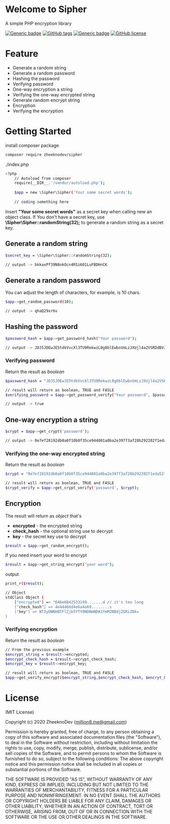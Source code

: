 # Welcome to Sipher
A simple PHP encryption library

[![Generic badge](https://img.shields.io/badge/php-7.x-green.svg)]() [![GitHub tags](https://img.shields.io/github/v/tag/ZheeknoDev/Sipher)](https://GitHub.com/ZheeknoDev/Sipher/tags/) [![Generic badge](https://img.shields.io/badge/package-sipher-orange.svg)](https://packagist.org/packages/zheeknodev/sipher) [![GitHub license](https://img.shields.io/github/license/ZheeknoDev/ASPRA)](https://github.com/ZheeknoDev/ASPRA/blob/main/LICENSE)

# Feature
- Generate a random string
- Generate a random password
- Hashing the password
- Verifying password
- One-way encryption a string
- Verifying the one-way encrypted string
- Generate random encrypt string
- Encryption
- Verifying the encryption

# Getting Started
install composer package
```sh
composer require zheeknodev/sipher
```
./index.php
```sh
<?php
    // Autoload from composer
    require(__DIR__.'/vendor/autoload.php');
    
    $app = new \Sipher\Sipher('Your some secret words');
    
    // coding something here
```
Insert **"Your some secret words"** as a secret key when calling new an object class.
If You don't have a secret key, use **\Sipher\Sipher::randomString(32);** to generate a random string as a secret key.

## Generate a random string
```sh
$secret_key = \Sipher\Sipher::randomString(32); 

// output -> bkkaxPf39N8okOcn4RSi601LuFBDHnCK
```

## Generate a random password
You can adjust the length of characters, for example, is 10 chars.
```sh
$app->get_random_password(10);

// output -> qhaQ29xr6v
```

## Hashing the password
```sh
$password_hash = $app->get_password_hash("Your password");

// output -> JDJ5JDEwJE5tdkVvcXl3TU9RekwzL0g0blEwbnVmLzJXUjl4a2VSRDdBVzJBN2JXMkltYVF1UjVHdzRT
```

### Verifying password
Return the result as *boolean*
```sh
$password_hash = "JDJ5JDEwJE5tdkVvcXl3TU9RekwzL0g0blEwbnVmLzJXUjl4a2VSRDdBVzJBN2JXMkltYVF1UjVHdzRT";

// result will return as boolean, TRUE and FASLE
$verifying_password = $app->get_password_verify("Your password", $password_hash);

// output -> true
```

## One-way encryption a string
```sh
$crypt = $app->get_crypt('password');

// output -> 0e7ef28192db0a0f10b8f35ce944801a0ba2e397f3af28b292202f1eda52f5cb
```

### Verifying the one-way encrypted string
Return the result as *boolean*
```sh
$crypt = "0e7ef28192db0a0f10b8f35ce944801a0ba2e397f3af28b292202f1eda52f5cb";

// result will return as boolean, TRUE and FASLE
$crypt_verify = $app->get_crypt_verify('password', $crypt);
```

## Encryption
The result will return as *object* that's
- **encrypted** - the encrypted string
- **check_hash** - the optional string use to decrypt 
- **key** - the secret key use to decrypt
```sh
$result = $app->get_random_encrypt();
```
If you need insert your word to encrypt
```sh
$result = $app->get_string_encrypt("your word");
```
output
```sh
print_r($result);

// Object
stdClass Object (
	["encrypted"] => "646e6842533149.......d // it's too long
	["check_hash"] => 4e44466d4e6a4a69........s 
	["key"] => NTIyOWNmNTFlZjk5YTY0NDNmNDA1YmM2NDdjZGRiZDk=
)
```
### Verifying encryption
Return the result as *boolean*
```sh
// From the previous example
$encrypt_string = $result->encrypted;
$encrypt_check_hash = $result->ecrypt_check_hash;
$encrypt_key = $result->encrypt_key;

// result will return as boolean, TRUE and FASLE
$app->get_verify_encrypt($encrypt_string,$encrypt_check_hash, $encryt_key); 
```

# License
(MIT License)

Copyright (c) 2020 ZheeknoDev (million8.me@gmail.com)

Permission is hereby granted, free of charge, to any person obtaining a copy of this software and associated documentation files (the "Software"), to deal in the Software without restriction, including without limitation the rights to use, copy, modify, merge, publish, distribute, sublicense, and/or sell copies of the Software, and to permit persons to whom the Software is furnished to do so, subject to the following conditions: The above copyright notice and this permission notice shall be included in all copies or substantial portions of the Software.

THE SOFTWARE IS PROVIDED "AS IS", WITHOUT WARRANTY OF ANY KIND, EXPRESS OR IMPLIED, INCLUDING BUT NOT LIMITED TO THE WARRANTIES OF MERCHANTABILITY, FITNESS FOR A PARTICULAR PURPOSE AND NONINFRINGEMENT. IN NO EVENT SHALL THE AUTHORS OR COPYRIGHT HOLDERS BE LIABLE FOR ANY CLAIM, DAMAGES OR OTHER LIABILITY, WHETHER IN AN ACTION OF CONTRACT, TORT OR OTHERWISE, ARISING FROM, OUT OF OR IN CONNECTION WITH THE SOFTWARE OR THE USE OR OTHER DEALINGS IN THE SOFTWARE.

